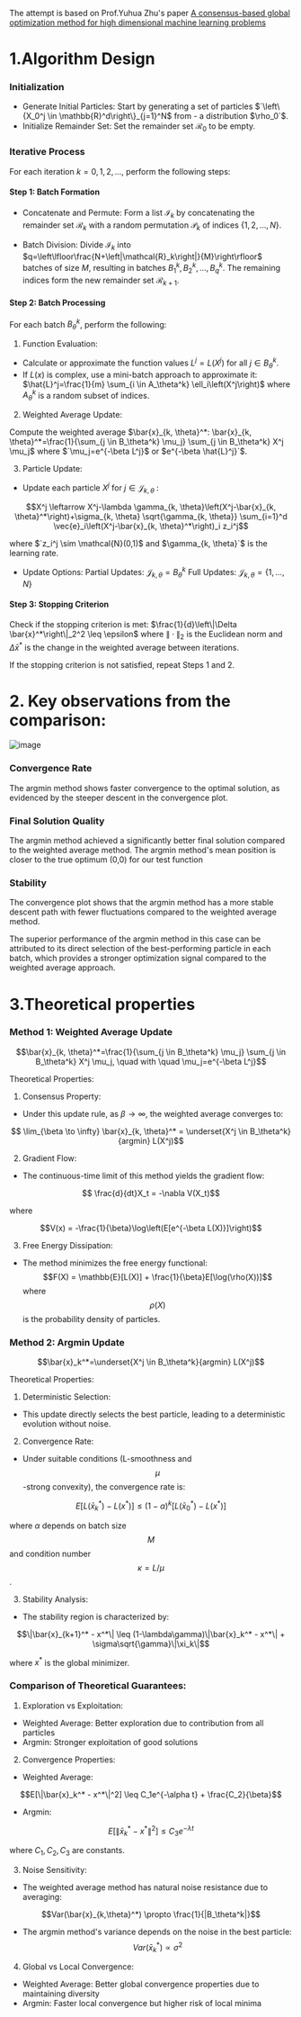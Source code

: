 The attempt is based on Prof.Yuhua Zhu's paper [A consensus-based global optimization method for high dimensional machine learning problems](https://www.esaim-cocv.org/articles/cocv/pdf/2021/01/cocv190163.pdf)
# 1.Algorithm Design
### Initialization
* Generate Initial Particles: Start by generating a set of particles $`\left\{X_0^j \in \mathbb{R}^d\right\}_{j=1}^N$ from - a distribution $\rho_0`$.
* Initialize Remainder Set: Set the remainder set $`\mathcal{R}_0`$ to be empty.
### Iterative Process
For each iteration $`k=0,1,2, \ldots`$, perform the following steps:
#### Step 1: Batch Formation
 * Concatenate and Permute: Form a list $\mathcal{I}_k$ by concatenating the remainder set $`\mathcal{R}_k`$ with a random permutation $\mathcal{P}_k$ of indices $`\{1,2, \ldots, N\}`$.

 * Batch Division: Divide $`\mathcal{I}_k`$ into $`q=\left\lfloor\frac{N+\left|\mathcal{R}_k\right|}{M}\right\rfloor`$ batches of size $M$, resulting in batches $`B_1^k, B_2^k, \ldots, B_q^k`$. The remaining indices form the new remainder set $`\mathcal{R}_{k+1}`$.
#### Step 2: Batch Processing
For each batch $`B_\theta^k`$, perform the following:
1. Function Evaluation:
- Calculate or approximate the function values $`L^j=L\left(X^j\right)`$ for all $`j \in B_\theta^k`$.
- If $`L(x)`$ is complex, use a mini-batch approach to approximate it: $`\hat{L}^j=\frac{1}{m} \sum_{i \in A_\theta^k} \ell_i\left(X^j\right)`$ where $`A_\theta^k`$ is a random subset of indices.
2. Weighted Average Update:

Compute the weighted average $`\bar{x}_{k, \theta}^*: \bar{x}_{k, \theta}^*=\frac{1}{\sum_{j \in B_\theta^k} \mu_j} \sum_{j \in B_\theta^k} X^j \mu_j`$ where $`\mu_j=e^{-\beta L^j}$ or $e^{-\beta \hat{L}^j}`$.

3. Particle Update:
- Update each particle $`X^j`$ for $`j \in \mathcal{J}_{k, \theta}`$ :

```math
X^j \leftarrow X^j-\lambda \gamma_{k, \theta}\left(X^j-\bar{x}_{k, \theta}^*\right)+\sigma_{k, \theta} \sqrt{\gamma_{k, \theta}} \sum_{i=1}^d \vec{e}_i\left(X^j-\bar{x}_{k, \theta}^*\right)_i z_i^j
```
where $`z_i^j \sim \mathcal{N}(0,1)$ and $\gamma_{k, \theta}`$ is the learning rate.

- Update Options:
Partial Updates: $`\mathcal{J}_{k, \theta}=B_\theta^k`$
Full Updates: $`\mathcal{J}_{k, \theta}=\{1, \ldots, N\}`$
#### Step 3: Stopping Criterion
Check if the stopping criterion is met: $`\frac{1}{d}\left\|\Delta \bar{x}^*\right\|_2^2 \leq \epsilon`$ where $`\|\cdot\|_2`$ is the Euclidean norm and $`\Delta \bar{x}^*`$ is the change in the weighted average between iterations.

If the stopping criterion is not satisfied, repeat Steps 1 and 2.
# 2. Key observations from the comparison:
![image](https://github.com/user-attachments/assets/871ef604-460f-43a7-9599-bf863f7ef2b4)

### Convergence Rate
The argmin method shows faster convergence to the optimal solution, as evidenced by the steeper descent in the convergence plot.

### Final Solution Quality

The argmin method achieved a significantly better final solution  compared to the weighted average method. The argmin method's mean position is closer to the true optimum (0,0) for our test function
### Stability 
The convergence plot shows that the argmin method has a more stable descent path with fewer fluctuations compared to the weighted average method.

The superior performance of the argmin method in this case can be attributed to its direct selection of the best-performing particle in each batch, which provides a stronger optimization signal compared to the weighted average approach.

# 3.Theoretical properties

### Method 1: Weighted Average Update

```math
\bar{x}_{k, \theta}^*=\frac{1}{\sum_{j \in B_\theta^k} \mu_j} \sum_{j \in B_\theta^k} X^j \mu_j, \quad with \quad \mu_j=e^{-\beta L^j}
```



Theoretical Properties:

1. Consensus Property:
- Under this update rule, as $\beta \to \infty$, the weighted average converges to:
```math
  \lim_{\beta \to \infty} \bar{x}_{k, \theta}^* = \underset{X^j \in B_\theta^k}{argmin} L(X^j)
```

2. Gradient Flow:
- The continuous-time limit of this method yields the gradient flow:
```math
  \frac{d}{dt}X_t = -\nabla V(X_t)
```

where 
```math
V(x) = -\frac{1}{\beta}\log\left(E[e^{-\beta L(X)}]\right)
```

3. Free Energy Dissipation:

- The method minimizes the free energy functional:
$$F(X) = \mathbb{E}[L(X)] + \frac{1}{\beta}E[\log(\rho(X))]$$
where $$\rho(X)$$ is the probability density of particles.

### Method 2: Argmin Update

```math
\bar{x}_k^*=\underset{X^j \in B_\theta^k}{argmin} L(X^j)
```

Theoretical Properties:

1. Deterministic Selection:
- This update directly selects the best particle, leading to a deterministic evolution without noise.

2. Convergence Rate:
- Under suitable conditions (L-smoothness and $$\mu$$-strong convexity), the convergence rate is:

```math
  E[L(\bar{x}_k^*) - L(x^*)] \leq (1-\alpha)^k[L(\bar{x}_0^*) - L(x^*)]
```

  where $\alpha$  depends on batch size $$M$$ and condition number $$\kappa = L/\mu$$.

3. Stability Analysis:
- The stability region is characterized by:
```math
\|\bar{x}_{k+1}^* - x^*\| \leq (1-\lambda\gamma)\|\bar{x}_k^* - x^*\| + \sigma\sqrt{\gamma}\|\xi_k\|
```
where $`x^{*}`$ is the global minimizer.

### Comparison of Theoretical Guarantees:

1. Exploration vs Exploitation:
- Weighted Average: Better exploration due to contribution from all particles
- Argmin: Stronger exploitation of good solutions

2. Convergence Properties:
- Weighted Average:
```math
E[\|\bar{x}_k^* - x^*\|^2] \leq C_1e^{-\alpha t} + \frac{C_2}{\beta}
```

- Argmin:
```math
E[\|\bar{x}_k^* - x^*\|^2] \leq C_3e^{-\lambda t}
```
where $`C_1, C_2, C_3`$ are constants.

3. Noise Sensitivity:
- The weighted average method has natural noise resistance due to averaging:
```math
Var(\bar{x}_{k,\theta}^*) \propto \frac{1}{|B_\theta^k|}
```

- The argmin method's variance depends on the noise in the best particle:
$$Var(\bar{x}_k^*) \propto \sigma^2$$

4. Global vs Local Convergence:
- Weighted Average: Better global convergence properties due to maintaining diversity
- Argmin: Faster local convergence but higher risk of local minima
